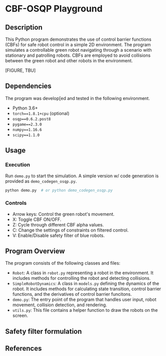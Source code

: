# CBF-OSQP Playground

## Description
This Python program demonstrates the use of control barrier functions (CBFs) for safe robot control in a simple 2D environment. The program simulates a controllable green robot navigating through a scenario with stationary and patrolling robots. CBFs are employed to avoid collisions between the green robot and other robots in the environment.

[FIGURE, TBU]

## Dependencies
The program was develop[ed and tested in the following environment.
- Python 3.6+
- `torch==1.8.1+cpu` (optional)
- `osqp==0.6.2.post8`
- `pygame==2.3.0`
- `numpy==1.16.6`
- `scipy==1.1.0`

## Usage
### Execution
Run `demo.py` to start the simulation. A simple version w/ code generation is provided as `demo_codegen_osqp.py`.
```bash
python demo.py  # or python demo_codegen_osqp.py
```
### Controls
- Arrow keys: Control the green robot's movement.
- X: Toggle CBF ON/OFF.
- Z: Cycle through different CBF alpha values.
- C: Change the settings of constraints on filtered control.
- V: Enable/Disable safety filter of blue robots.

## Program Overview
The program consists of the following classes and files:

- `Robot`: A class in `robot.py` representing a robot in the environment. It includes methods for controlling the robot and detecting collisions.
- `SimpleRobotDynamics`: A class in `models.py` defining the dynamics of the robot. It includes methods for calculating state transition, control barrier functions, and the derivatives of control barrier funcitons.
- `demo.py`: The entry point of the program that handles user input, robot movement, collision detection, and rendering.
- `utils.py`: This file contains a helper function to draw the robots on the screen.

## Safety filter formulation

## References